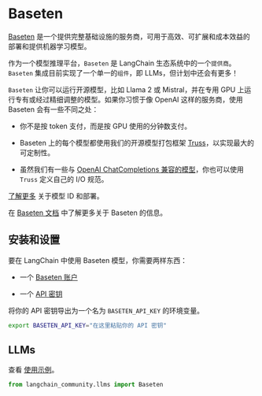 # Baseten

[Baseten](https://baseten.co) 是一个提供完整基础设施的服务商，可用于高效、可扩展和成本效益的部署和提供机器学习模型。

作为一个模型推理平台，`Baseten` 是 LangChain 生态系统中的一个`提供商`。`Baseten` 集成目前实现了一个单一的`组件`，即 LLMs，但计划中还会有更多！

`Baseten` 让你可以运行开源模型，比如 Llama 2 或 Mistral，并在专用 GPU 上运行专有或经过精细调整的模型。如果你习惯于像 OpenAI 这样的服务商，使用 Baseten 会有一些不同之处：

* 你不是按 token 支付，而是按 GPU 使用的分钟数支付。

* Baseten 上的每个模型都使用我们的开源模型打包框架 [Truss](https://truss.baseten.co/welcome)，以实现最大的可定制性。

* 虽然我们有一些与 [OpenAI ChatCompletions 兼容的模型](https://docs.baseten.co/api-reference/openai)，你也可以使用 `Truss` 定义自己的 I/O 规范。

[了解更多](https://docs.baseten.co/deploy/lifecycle) 关于模型 ID 和部署。

在 [Baseten 文档](https://docs.baseten.co/) 中了解更多关于 Baseten 的信息。

## 安装和设置

要在 LangChain 中使用 Baseten 模型，你需要两样东西：

- 一个 [Baseten 账户](https://baseten.co)

- 一个 [API 密钥](https://docs.baseten.co/observability/api-keys)

将你的 API 密钥导出为一个名为 `BASETEN_API_KEY` 的环境变量。

```sh
export BASETEN_API_KEY="在这里粘贴你的 API 密钥"
```

## LLMs

查看 [使用示例](/docs/integrations/llms/baseten)。

```python
from langchain_community.llms import Baseten
```